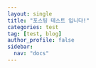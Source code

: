 ```yaml
---
layout: single
title: "포스팅 테스트 입니다!"
categories: test
tag: [test, blog]
author_profile: false
sidebar:
  nav: "docs"
---
```

